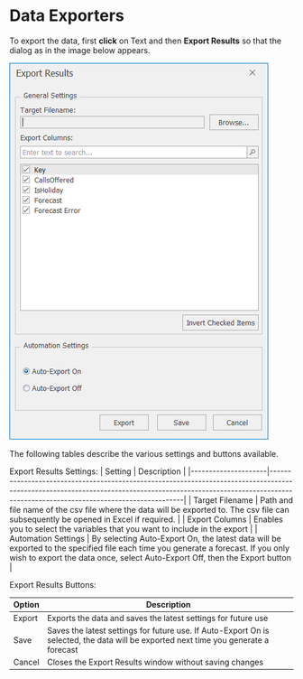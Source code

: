 # Data Exporters

To export the data, first **click** on Text and then **Export Results** so that the dialog as in the image below appears.  


![Export Results Sample](imgs/DataColumns_ExportResultsSample.png)


The following tables describe the various settings and buttons available.

Export Results Settings:
| Setting             | Description                                                                                                                                                                                                      |
|---------------------|------------------------------------------------------------------------------------------------------------------------------------------------------------------------------------------------------------------|
| Target Filename     | Path and file name of the csv file where the data will be exported to.  The csv file can subsequently be opened in Excel if required.                                                                            |
| Export Columns      | Enables you to select the variables that you want to include in the export                                                                                                                                       |
| Automation Settings | By selecting Auto-Export On, the latest data will be exported to the specified file each time you generate a forecast.  If you only wish to export the data once, select Auto-Export Off, then the Export button |



Export Results Buttons:

| Option | Description                                                                                                                           |
|--------|---------------------------------------------------------------------------------------------------------------------------------------|
| Export | Exports the data and saves the latest settings for future use                                                                         |
| Save   | Saves the latest settings for future use.  If Auto-Export On is selected, the data will be exported next time you generate a forecast |
| Cancel | Closes the Export Results window without saving changes                                                                               |
